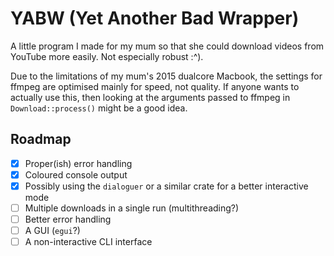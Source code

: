 # YABW (Yet Another Bad Wrapper)

A little program I made for my mum so that she could download videos from
YouTube more easily. Not especially robust :^).

Due to the limitations of my mum's 2015 dualcore Macbook, the settings for
ffmpeg are optimised mainly for speed, not quality. If anyone wants to actually
use this, then looking at the arguments passed to ffmpeg in `Download::process()` might be
a good idea.

## Roadmap
- [X] Proper(ish) error handling
- [X] Coloured console output
- [X] Possibly using the `dialoguer` or a similar crate for a better interactive mode
- [ ] Multiple downloads in a single run (multithreading?)
- [ ] Better error handling
- [ ] A GUI (`egui`?)
- [ ] A non-interactive CLI interface